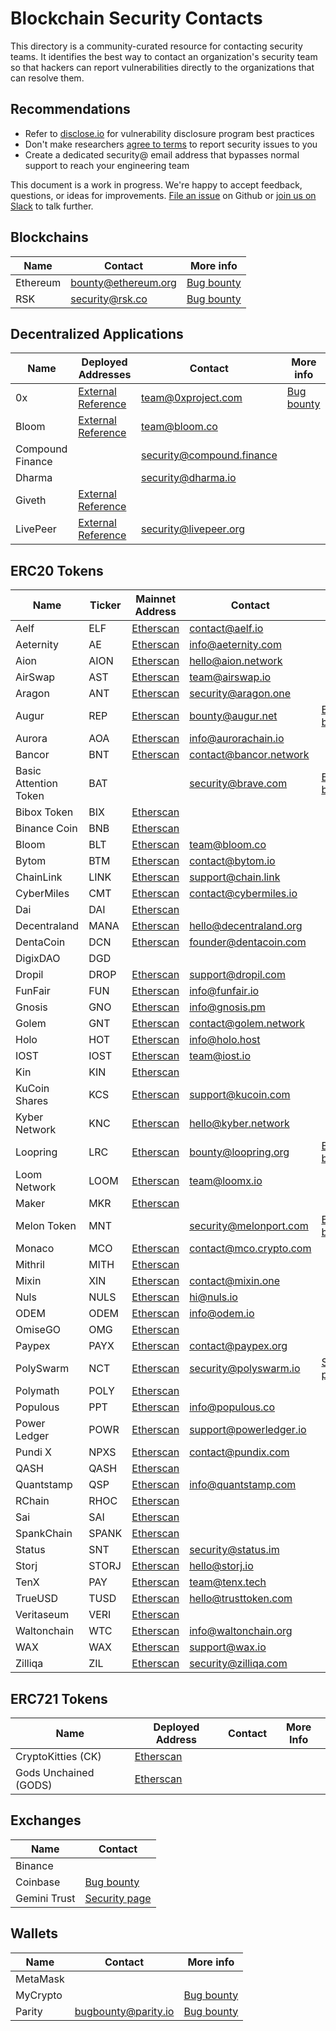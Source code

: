 # Blockchain Security Contacts

This directory is a community-curated resource for contacting security teams. It identifies the best way to contact an organization's security team so that hackers can report vulnerabilities directly to the organizations that can resolve them.

## Recommendations

* Refer to [disclose.io](https://disclose.io/) for vulnerability disclosure program best practices
* Don't make researchers [agree to terms](https://twitter.com/matthew_d_green/status/1025365194330066945) to report security issues to you
* Create a dedicated security@ email address that bypasses normal support to reach your engineering team

This document is a work in progress. We're happy to accept feedback, questions, or ideas for improvements. [File an issue](https://github.com/trailofbits/blockchain-security-contacts/issues/new) on Github or [join us on Slack](https://empireslacking.herokuapp.com/) to talk further.

## Blockchains

| Name | Contact | More info |
| --- | --- | ---- |
| Ethereum | bounty@ethereum.org | [Bug bounty](https://bounty.ethereum.org/)
| RSK | security@rsk.co | [Bug bounty](https://hackerone.com/rsksmart) |

## Decentralized Applications

| Name | Deployed Addresses | Contact | More info |
| --- | --- | --- | --- |
| 0x | [External Reference](https://0xproject.com/wiki#Deployed-Addresses) | team@0xproject.com | [Bug bounty](https://0xproject.com/wiki#Bug-Bounty) |
| Bloom | [External Reference](https://bloom.co/docs/contracts/accounts/) | team@bloom.co | |
| Compound Finance | | security@compound.finance | |
| Dharma | | security@dharma.io | |
| Giveth | [External Reference](https://wiki.giveth.io/documentation/deployments/) | 
| LivePeer | [External Reference](https://github.com/livepeer/wiki/blob/master/Deployed-Contract-Addresses.md) | security@livepeer.org | |

## ERC20 Tokens

| Name | Ticker | Mainnet Address | Contact | More info |
| ---  | ---    | ---             | ---     | ---       |
| Aelf | ELF | [Etherscan](https://etherscan.io/token/0xbf2179859fc6d5bee9bf9158632dc51678a4100e) | contact@aelf.io | |
| Aeternity | AE | [Etherscan](https://etherscan.io/token/0x5ca9a71b1d01849c0a95490cc00559717fcf0d1d) | info@aeternity.com | |
| Aion | AION | [Etherscan](https://etherscan.io/token/0x4CEdA7906a5Ed2179785Cd3A40A69ee8bc99C466) | hello@aion.network | |
| AirSwap | AST | [Etherscan](https://etherscan.io/token/0x27054b13b1b798b345b591a4d22e6562d47ea75a) | team@airswap.io | |
| Aragon | ANT | [Etherscan](https://etherscan.io/token/0x960b236A07cf122663c4303350609A66A7B288C0) | security@aragon.one | |
| Augur | REP | [Etherscan](https://etherscan.io/token/0x1985365e9f78359a9B6AD760e32412f4a445E862) | bounty@augur.net | [Bug bounty](https://www.augur.net/bounty/) |
| Aurora | AOA | [Etherscan](https://etherscan.io/token/0x9ab165d795019b6d8b3e971dda91071421305e5a) | info@aurorachain.io | |
| Bancor | BNT | [Etherscan](https://etherscan.io/token/0x1f573d6fb3f13d689ff844b4ce37794d79a7ff1c) | contact@bancor.network |  |
| Basic Attention Token | BAT | | security@brave.com | [Bug bounty](https://hackerone.com/brave)
| Bibox Token | BIX | [Etherscan](https://etherscan.io/token/0xb3104b4b9da82025e8b9f8fb28b3553ce2f67069) | |  |
| Binance Coin | BNB | [Etherscan](https://etherscan.io/token/0xB8c77482e45F1F44dE1745F52C74426C631bDD52) | | |
| Bloom | BLT | [Etherscan](https://etherscan.io/token/0x107c4504cd79c5d2696ea0030a8dd4e92601b82e) | team@bloom.co | |
| Bytom | BTM | [Etherscan](https://etherscan.io/token/0xcb97e65f07da24d46bcdd078ebebd7c6e6e3d750) | contact@bytom.io | |
| ChainLink | LINK | [Etherscan](https://etherscan.io/token/0x514910771af9ca656af840dff83e8264ecf986ca) | support@chain.link | |
| CyberMiles | CMT | [Etherscan](https://etherscan.io/token/0xf85feea2fdd81d51177f6b8f35f0e6734ce45f5f) | contact@cybermiles.io | |
| Dai | DAI | [Etherscan](https://etherscan.io/token/0x89d24a6b4ccb1b6faa2625fe562bdd9a23260359) | |  |
| Decentraland | MANA | [Etherscan](https://etherscan.io/token/0x0f5d2fb29fb7d3cfee444a200298f468908cc942) | hello@decentraland.org | |
| DentaCoin | DCN | [Etherscan](https://etherscan.io/token/0x08d32b0da63e2C3bcF8019c9c5d849d7a9d791e6) | founder@dentacoin.com | |
| DigixDAO | DGD | | | |
| Dropil | DROP | [Etherscan](https://etherscan.io/token/0x4672bad527107471cb5067a887f4656d585a8a31) | support@dropil.com | |
| FunFair | FUN | [Etherscan](https://etherscan.io/token/0x419d0d8bdd9af5e606ae2232ed285aff190e711b) | info@funfair.io | |
| Gnosis | GNO | [Etherscan](https://etherscan.io/token/0x6810e776880c02933d47db1b9fc05908e5386b96) | info@gnosis.pm | |
| Golem | GNT | [Etherscan](https://etherscan.io/token/0xa74476443119A942dE498590Fe1f2454d7D4aC0d) | contact@golem.network | |
| Holo | HOT | [Etherscan](https://etherscan.io/token/0x6c6ee5e31d828de241282b9606c8e98ea48526e2) | info@holo.host | |
| IOST | IOST | [Etherscan](https://etherscan.io/token/0xfa1a856cfa3409cfa145fa4e20eb270df3eb21ab) | team@iost.io | |
| Kin | KIN | [Etherscan](https://etherscan.io/token/0x818fc6c2ec5986bc6e2cbf00939d90556ab12ce5) |  | |
| KuCoin Shares | KCS | [Etherscan](https://etherscan.io/token/0x039b5649a59967e3e936d7471f9c3700100ee1ab) | support@kucoin.com | |
| Kyber Network | KNC | [Etherscan](https://etherscan.io/token/0xdd974d5c2e2928dea5f71b9825b8b646686bd200) | hello@kyber.network | |
| Loopring | LRC | [Etherscan](https://etherscan.io/token/0xef68e7c694f40c8202821edf525de3782458639f) | bounty@loopring.org | [Bug bounty](https://medium.com/loopring-protocol/bug-and-optimization-bounty-for-smart-contracts-c2c855f3a748) |
| Loom Network | LOOM | [Etherscan](https://etherscan.io/token/0xa4e8c3ec456107ea67d3075bf9e3df3a75823db0) | team@loomx.io | |
| Maker | MKR | [Etherscan](https://etherscan.io/token/0x9f8f72aa9304c8b593d555f12ef6589cc3a579a2) | | |
| Melon Token | MNT | | security@melonport.com | [Bug bounty](https://melonport.com/bug-bounty) |
| Monaco | MCO | [Etherscan](https://etherscan.io/token/0xb63b606ac810a52cca15e44bb630fd42d8d1d83d) | contact@mco.crypto.com | |
| Mithril | MITH | [Etherscan](https://etherscan.io/token/0x3893b9422cd5d70a81edeffe3d5a1c6a978310bb) | | |
| Mixin | XIN | [Etherscan](https://etherscan.io/token/0xa974c709cfb4566686553a20790685a47aceaa33) | contact@mixin.one | |
| Nuls | NULS | [Etherscan](https://etherscan.io/token/0xb91318f35bdb262e9423bc7c7c2a3a93dd93c92c) | hi@nuls.io | |
| ODEM | ODEM | [Etherscan](https://etherscan.io/token/0xbf52f2ab39e26e0951d2a02b49b7702abe30406a) | info@odem.io | |
| OmiseGO | OMG | [Etherscan](https://etherscan.io/token/0xd26114cd6EE289AccF82350c8d8487fedB8A0C07) | | |
| Paypex | PAYX | [Etherscan](https://etherscan.io/token/0x62a56a4a2ef4d355d34d10fbf837e747504d38d4) | contact@paypex.org | |
| PolySwarm | NCT | [Etherscan](https://etherscan.io/token/0x9e46a38f5daabe8683e10793b06749eef7d733d1) | security@polyswarm.io | [Security page](https://polyswarm.io/security/) |
| Polymath | POLY | [Etherscan](https://etherscan.io/token/0x9992ec3cf6a55b00978cddf2b27bc6882d88d1ec) | | |
| Populous | PPT | [Etherscan](https://etherscan.io/token/0xd4fa1460f537bb9085d22c7bccb5dd450ef28e3a) | info@populous.co | |
| Power Ledger | POWR | [Etherscan](https://etherscan.io/token/0x595832f8fc6bf59c85c527fec3740a1b7a361269) | support@powerledger.io | |
| Pundi X | NPXS | [Etherscan](https://etherscan.io/token/0xa15c7ebe1f07caf6bff097d8a589fb8ac49ae5b3) | contact@pundix.com | |
| QASH | QASH | [Etherscan](https://etherscan.io/token/0x618e75ac90b12c6049ba3b27f5d5f8651b0037f6) | | |
| Quantstamp| QSP | [Etherscan](https://etherscan.io/token/0x99ea4db9ee77acd40b119bd1dc4e33e1c070b80d) | info@quantstamp.com | |
| RChain | RHOC | [Etherscan](https://etherscan.io/token/0x168296bb09e24a88805cb9c33356536b980d3fc5) | | |
| Sai | SAI | [Etherscan](https://etherscan.io/token/0x59adcf176ed2f6788a41b8ea4c4904518e62b6a4) | | | |
| SpankChain | SPANK | [Etherscan](https://etherscan.io/token/0x42d6622dece394b54999fbd73d108123806f6a18) | | |
| Status | SNT | [Etherscan](https://etherscan.io/token/0x744d70fdbe2ba4cf95131626614a1763df805b9e) | security@status.im | |
| Storj | STORJ | [Etherscan](https://etherscan.io/token/0xb64ef51c888972c908cfacf59b47c1afbc0ab8ac) | hello@storj.io | |
| TenX | PAY | [Etherscan](https://etherscan.io/token/0xB97048628DB6B661D4C2aA833e95Dbe1A905B280) | team@tenx.tech | |
| TrueUSD | TUSD | [Etherscan](https://etherscan.io/token/0x8dd5fbce2f6a956c3022ba3663759011dd51e73e) | hello@trusttoken.com | |
| Veritaseum | VERI | [Etherscan](https://etherscan.io/token/0x8f3470A7388c05eE4e7AF3d01D8C722b0FF52374) | | |
| Waltonchain | WTC | [Etherscan](https://etherscan.io/token/0xb7cb1c96db6b22b0d3d9536e0108d062bd488f74) | info@waltonchain.org | |
| WAX | WAX | [Etherscan](https://etherscan.io/token/0x39bb259f66e1c59d5abef88375979b4d20d98022) | support@wax.io | |
| Zilliqa | ZIL | [Etherscan](https://etherscan.io/token/0x05f4a42e251f2d52b8ed15e9fedaacfcef1fad27) | security@zilliqa.com | |

## ERC721 Tokens

| Name | Deployed Address | Contact | More Info |
| --- | --- | --- | --- |
| CryptoKitties (CK) | [Etherscan](https://etherscan.io/token/0x06012c8cf97bead5deae237070f9587f8e7a266d) | | |
| Gods Unchained (GODS) | [Etherscan](https://etherscan.io/token/0x6EbeAf8e8E946F0716E6533A6f2cefc83f60e8Ab) | | |

## Exchanges

| Name | Contact |
| --- | --- |
| Binance | |
| Coinbase | [Bug bounty](https://hackerone.com/coinbase) |
| Gemini Trust | [Security page](https://gemini.com/security/) |

## Wallets

| Name | Contact | More info |
| --- | --- | --- |
| MetaMask | | |
| MyCrypto | | [Bug bounty](https://hackerone.com/mycrypto) |
| Parity | bugbounty@parity.io | [Bug bounty](https://paritytech.io/bug-bounty/) |
